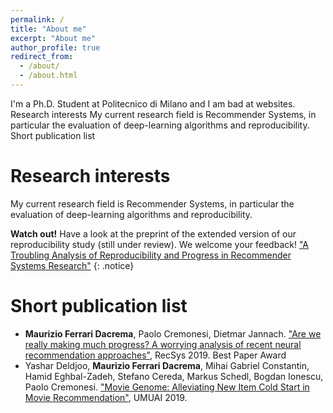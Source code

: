 ```yaml
---
permalink: /
title: "About me"
excerpt: "About me"
author_profile: true
redirect_from: 
  - /about/
  - /about.html
---
```


I'm a Ph.D. Student at Politecnico di Milano and I am bad at websites.
Research interests
My current research field is Recommender Systems, in particular the evaluation of deep-learning algorithms and reproducibility.
Short publication list


Research interests
======
My current research field is Recommender Systems, in particular the evaluation of deep-learning algorithms and reproducibility.


**Watch out!** Have a look at the preprint of the extended version of our reproducibility study (still under review). We welcome your feedback! ["A Troubling Analysis of Reproducibility and Progress in Recommender Systems Research"](https://arxiv.org/abs/1911.07698.)
{: .notice}


Short publication list
======
* **Maurizio Ferrari Dacrema**, Paolo Cremonesi, Dietmar Jannach. ["Are we really making much progress? A worrying analysis of recent neural recommendation approaches"](https://dl.acm.org/doi/10.1145/3298689.3347058), RecSys 2019. Best Paper Award
* Yashar Deldjoo, **Maurizio Ferrari Dacrema**, Mihai Gabriel Constantin, Hamid Eghbal-Zadeh, Stefano Cereda, Markus Schedl, Bogdan Ionescu, Paolo Cremonesi. ["Movie Genome: Alleviating New Item Cold Start in Movie Recommendation"](https://doi.org/10.1007/s11257-019-09221-y), UMUAI 2019.

